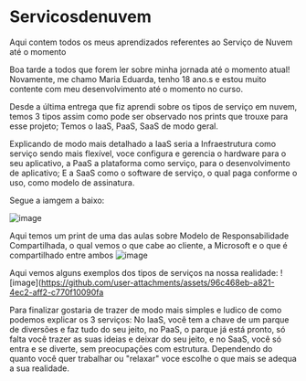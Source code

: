 # Servicosdenuvem
Aqui contem todos os meus aprendizados referentes ao Serviço de Nuvem até o momento

Boa tarde a todos que forem ler sobre minha jornada até o momento atual! 
Novamente, me chamo Maria Eduarda, tenho 18 ano.s e estou muito contente com meu desenvolvimento até o momento no curso.

Desde a última entrega que fiz aprendi sobre os tipos de serviço em nuvem, temos 3 tipos assim como pode ser observado nos prints que trouxe para esse projeto; Temos o IaaS, PaaS, SaaS de modo geral.

Explicando de modo mais detalhado a IaaS seria a Infraestrutura como serviço sendo mais flexível, voce configura e gerencia o hardware para o seu aplicativo, a PaaS a plataforma como serviço, para o desenvolvimento de aplicativo; E a SaaS como o software de serviço, o qual paga conforme o uso, como modelo de assinatura.

Segue a iamgem a baixo:

![image](https://github.com/user-attachments/assets/8fd3f3b5-f6da-47f8-9cc5-2c2f990ce3d2)

Aqui temos um print de uma das aulas sobre Modelo de Responsabilidade Compartilhada, o qual vemos o que cabe ao cliente, a Microsoft e o que é compartilhado entre ambos
![image](https://github.com/user-attachments/assets/5cc84e11-f71f-426d-a942-0334c37ba2a7)

Aqui vemos alguns exemplos dos tipos de serviços na nossa realidade:
![image](https://github.com/user-attachments/assets/96c468eb-a821-4ec2-aff2-c770f10090fa

Para finalizar gostaria de trazer de modo mais simples e ludico de como podemos explicar os 3 serviços:
No IaaS, você tem a chave de um parque de diversões e faz tudo do seu jeito, no PaaS, o parque já está pronto, só falta você trazer as suas ideias e deixar do seu jeito, e no SaaS, você só entra e se diverte, sem preocupações com estrutura.
Dependendo do quanto você quer trabalhar ou "relaxar" voce escolhe o que mais se adequa a sua realidade.

